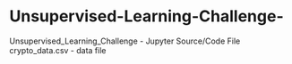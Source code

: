 # Unsupervised-Learning-Challenge-
Unsupervised_Learning_Challenge - Jupyter Source/Code File 
crypto_data.csv - data file 
